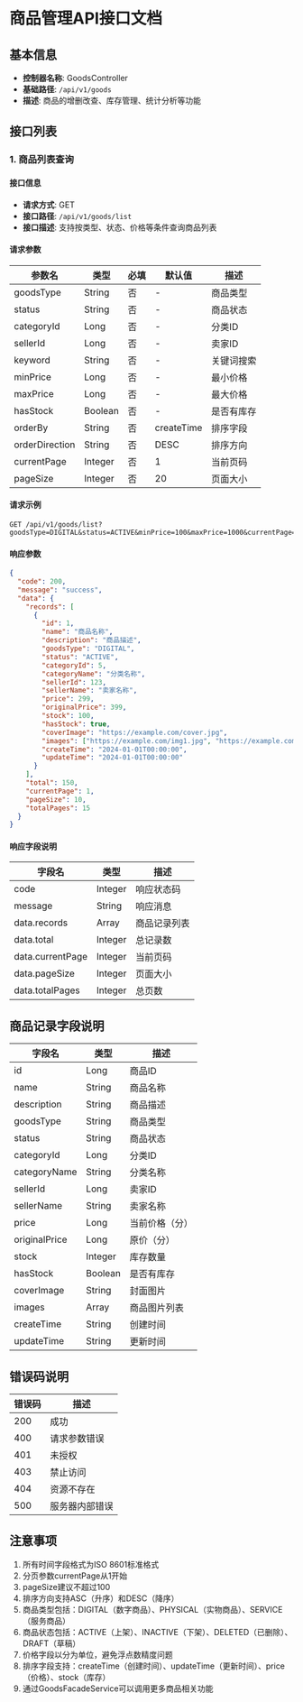 # 商品管理API接口文档

## 基本信息
- **控制器名称**: GoodsController
- **基础路径**: `/api/v1/goods`
- **描述**: 商品的增删改查、库存管理、统计分析等功能

## 接口列表

### 1. 商品列表查询

#### 接口信息
- **请求方式**: GET
- **接口路径**: `/api/v1/goods/list`
- **接口描述**: 支持按类型、状态、价格等条件查询商品列表

#### 请求参数

| 参数名 | 类型 | 必填 | 默认值 | 描述 |
|--------|------|------|--------|------|
| goodsType | String | 否 | - | 商品类型 |
| status | String | 否 | - | 商品状态 |
| categoryId | Long | 否 | - | 分类ID |
| sellerId | Long | 否 | - | 卖家ID |
| keyword | String | 否 | - | 关键词搜索 |
| minPrice | Long | 否 | - | 最小价格 |
| maxPrice | Long | 否 | - | 最大价格 |
| hasStock | Boolean | 否 | - | 是否有库存 |
| orderBy | String | 否 | createTime | 排序字段 |
| orderDirection | String | 否 | DESC | 排序方向 |
| currentPage | Integer | 否 | 1 | 当前页码 |
| pageSize | Integer | 否 | 20 | 页面大小 |

#### 请求示例
```http
GET /api/v1/goods/list?goodsType=DIGITAL&status=ACTIVE&minPrice=100&maxPrice=1000&currentPage=1&pageSize=10
```

#### 响应参数

```json
{
  "code": 200,
  "message": "success",
  "data": {
    "records": [
      {
        "id": 1,
        "name": "商品名称",
        "description": "商品描述",
        "goodsType": "DIGITAL",
        "status": "ACTIVE",
        "categoryId": 5,
        "categoryName": "分类名称",
        "sellerId": 123,
        "sellerName": "卖家名称",
        "price": 299,
        "originalPrice": 399,
        "stock": 100,
        "hasStock": true,
        "coverImage": "https://example.com/cover.jpg",
        "images": ["https://example.com/img1.jpg", "https://example.com/img2.jpg"],
        "createTime": "2024-01-01T00:00:00",
        "updateTime": "2024-01-01T00:00:00"
      }
    ],
    "total": 150,
    "currentPage": 1,
    "pageSize": 10,
    "totalPages": 15
  }
}
```

#### 响应字段说明

| 字段名 | 类型 | 描述 |
|--------|------|------|
| code | Integer | 响应状态码 |
| message | String | 响应消息 |
| data.records | Array | 商品记录列表 |
| data.total | Integer | 总记录数 |
| data.currentPage | Integer | 当前页码 |
| data.pageSize | Integer | 页面大小 |
| data.totalPages | Integer | 总页数 |

## 商品记录字段说明

| 字段名 | 类型 | 描述 |
|--------|------|------|
| id | Long | 商品ID |
| name | String | 商品名称 |
| description | String | 商品描述 |
| goodsType | String | 商品类型 |
| status | String | 商品状态 |
| categoryId | Long | 分类ID |
| categoryName | String | 分类名称 |
| sellerId | Long | 卖家ID |
| sellerName | String | 卖家名称 |
| price | Long | 当前价格（分） |
| originalPrice | Long | 原价（分） |
| stock | Integer | 库存数量 |
| hasStock | Boolean | 是否有库存 |
| coverImage | String | 封面图片 |
| images | Array | 商品图片列表 |
| createTime | String | 创建时间 |
| updateTime | String | 更新时间 |

## 错误码说明

| 错误码 | 描述 |
|--------|------|
| 200 | 成功 |
| 400 | 请求参数错误 |
| 401 | 未授权 |
| 403 | 禁止访问 |
| 404 | 资源不存在 |
| 500 | 服务器内部错误 |

## 注意事项

1. 所有时间字段格式为ISO 8601标准格式
2. 分页参数currentPage从1开始
3. pageSize建议不超过100
4. 排序方向支持ASC（升序）和DESC（降序）
5. 商品类型包括：DIGITAL（数字商品）、PHYSICAL（实物商品）、SERVICE（服务商品）
6. 商品状态包括：ACTIVE（上架）、INACTIVE（下架）、DELETED（已删除）、DRAFT（草稿）
7. 价格字段以分为单位，避免浮点数精度问题
8. 排序字段支持：createTime（创建时间）、updateTime（更新时间）、price（价格）、stock（库存）
9. 通过GoodsFacadeService可以调用更多商品相关功能
